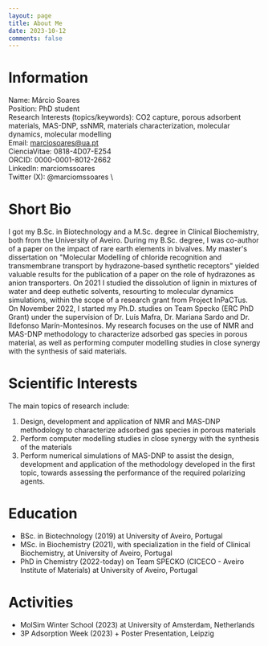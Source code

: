 ```yaml
---
layout: page
title: About Me
date: 2023-10-12
comments: false
---
```


# Information
Name: Márcio Soares \
Position: PhD student \
Research Interests (topics/keywords): CO2 capture, porous adsorbent materials, MAS-DNP, ssNMR, materials characterization, molecular dynamics, molecular modelling \
Email: marciosoares@ua.pt \
CienciaVitae: 0818-4D07-E254 \
ORCID: 0000-0001-8012-2662 \
LinkedIn: marciomssoares \
Twitter (X): @marciomssoares \

# Short Bio  
I got my B.Sc. in Biotechnology and a M.Sc. degree in Clinical Biochemistry, both from the University of Aveiro. During my B.Sc. degree, I was co-author of a paper on the impact of rare earth elements in bivalves. My master's dissertation on "Molecular Modelling of chloride recognition and transmembrane transport by hydrazone-based synthetic receptors" yielded valuable results for the publication of a paper on the role of hydrazones as anion transporters. On 2021 I studied the dissolution of lignin in mixtures of water and deep euthetic solvents, resourting to molecular dynamics simulations, within the scope of a research grant from Project InPaCTus.\
On November 2022, I started my Ph.D. studies on Team Specko (ERC PhD Grant) under the supervision of Dr. Luís Mafra, Dr. Mariana Sardo and Dr. Ildefonso Marín-Montesinos. My research focuses on the use of NMR and MAS-DNP methodology to characterize adsorbed gas species in porous material, as well as performing computer modelling studies in close synergy with the synthesis of said materials. 

# Scientific Interests 
The main topics of research include:
1. Design, development and application of NMR and MAS-DNP methodology to characterize adsorbed gas species in porous materials
2. Perform computer modelling studies in close synergy with the synthesis of the materials
3. Perform numerical simulations of MAS-DNP to assist the design, development and application of the methodology developed in the first topic, towards assessing the performance of the required polarizing agents. 

# Education 
- BSc. in Biotechnology (2019) at University of Aveiro, Portugal
- MSc. in Biochemistry (2021), with specialization in the field of Clinical Biochemistry, at University of Aveiro, Portugal
- PhD in Chemistry (2022-today) on Team SPECKO (CICECO - Aveiro Institute of Materials) at University of Aveiro, Portugal

# Activities
- MolSim Winter School (2023) at University of Amsterdam, Netherlands
- 3P Adsorption Week (2023) + Poster Presentation, Leipzig
